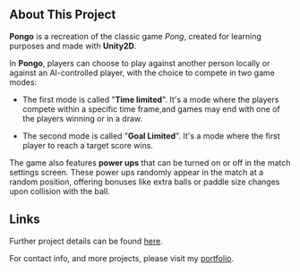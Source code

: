 ## About This Project

**Pongo** is a recreation of the classic game *Pong*, created for learning purposes and made with **Unity2D**.

In **Pongo**, players can choose to play against another person locally or against an AI-controlled player, with the choice to compete in two game modes:

- The first mode is called "**Time limited**". It's a mode where the players compete within a specific time frame,and games may end with one of the players winning or in a draw.

- The second mode is called "**Goal Limited**". It's a mode where the first player to reach a target score wins. 

The game also features **power ups** that can be turned on or off in the match settings screen. These power ups randomly appear in the match at a random position, offering bonuses like extra balls or paddle size changes upon collision with the ball. 

## Links

 Further project details can be found [here](https://kamelmahjoub.wixsite.com/portfolio/pongo). 

 For contact info, and more projects, please visit my [portfolio](https://kamelmahjoub.wixsite.com/portfolio).


 

 
